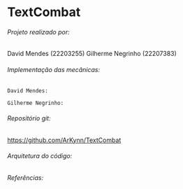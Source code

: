 # TextCombat

###### Projeto realizado por:
David Mendes (22203255)
Gilherme Negrinho (22207383)

###### Implementação das mecânicas:
    David Mendes:

    Gilherme Negrinho:
    
###### Repositório git:
https://github.com/ArKynn/TextCombat

###### Arquitetura do código:

###### Referências:
